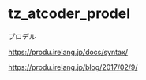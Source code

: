 # tz_atcoder_prodel

プロデル

https://produ.irelang.jp/docs/syntax/

https://produ.irelang.jp/blog/2017/02/9/
